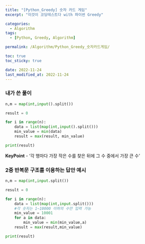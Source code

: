 ```yaml
---
title: "[Python_Greedy] 숫자 카드 게임"
excerpt: "이것이 코딩테스트다 with 파이썬 Greedy"

categories:
  - Algorithm
tags:
  - [Python, Greedy, Algorithm]

permalink: /Algorithm/Python_Greedy_숫자카드게임/

toc: true
toc_sticky: true

date: 2022-11-24
last_modified_at: 2022-11-24
---
```


### 내가 쓴 풀이

```python
n,m = map(int,input().split())

result = 0

for i in range(n):
    data = list(map(int,input().split()))
    min_value = min(data)
    result = max(result, min_value)

print(result)
```

**KeyPoint** - ‘각 행마다 가장 작은 수를 찾은 뒤에 그 수 중에서 가장 큰 수’

### 2중 반복문 구조를 이용하는 답안 예시

```python
n,m = map(int,input.split())

result = 0

for i in range(n):
    data = list(map(int,input.split()))
    #각 숫자는 1~10000 이하의 수만 입력 가능
    min_value = 10001 
    for a in data:
        min_value = min(min_value,a)
    result = max(result,min_value)

print(result)
```
